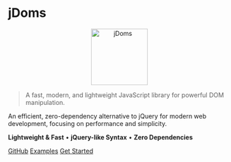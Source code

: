 # jDoms

<p style="text-align:center">
<img src="https://mamedul.github.io/jdoms/jdoms.png" alt="jDoms" width="128" height="128" style="max-width: 100%; height: auto;">
</p>

> A fast, modern, and lightweight JavaScript library for powerful DOM manipulation.

<p class="cover-main-description">An efficient, zero-dependency alternative to jQuery for modern web development, focusing on performance and simplicity.</p>

<p><strong>Lightweight & Fast</strong> • <strong>jQuery-like Syntax</strong> • <strong>Zero Dependencies</strong></p>

[GitHub](https://github.com/mamedul/jdoms "null") [Examples](https://mamedul.github.io/jdoms/examples "null") [Get Started](#jdoms-the-lightweight-vanilla-javascript-dom-utility-library "null")
